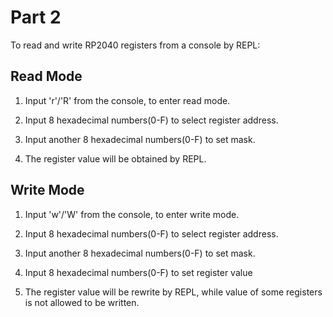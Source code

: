 # Part 2
To read and write RP2040 registers from a console by REPL:

## Read Mode
1. Input 'r'/'R' from the console, to enter read mode.
 
2. Input 8 hexadecimal numbers(0-F) to select register address. 

3. Input another 8 hexadecimal numbers(0-F) to set mask.

4. The register value will be obtained by REPL.

## Write Mode
1. Input 'w'/'W' from the console, to enter write mode.

2. Input 8 hexadecimal numbers(0-F) to select register address. 

3. Input another 8 hexadecimal numbers(0-F) to set mask. 

4. Input 8 hexadecimal numbers(0-F) to set register value

5. The register value will be rewrite by REPL, while value of some registers is not allowed to be written.
